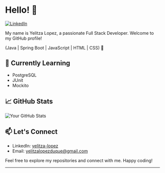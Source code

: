 # Hello! 👋

[![LinkedIn](https://img.shields.io/badge/yelitza-lopez)](https://www.linkedin.com/in/yelitza-lopez/)

My name is Yelitza Lopez, a passionate Full Stack Developer. Welcome to my GitHub profile!

(Java | Spring Boot | JavaScript | HTML | CSS) 🚀
 
## 🌱 Currently Learning

- PostgreSQL
- JUnit 
- Mockito

## 📈 GitHub Stats

![Your GitHub Stats](https://github-readme-stats.vercel.app/api?username=yelalopez&show_icons=true&theme=radical)

## 📫 Let's Connect

- LinkedIn: [yelitza-lopez](https://www.linkedin.com/in/yelitza-lopez/)
- Email: yelitzalopezduque@gmail.com

Feel free to explore my repositories and connect with me. Happy coding!

---
